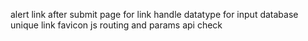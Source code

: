 alert link after submit
page for link
handle datatype for input
database
unique link
favicon js
routing and params api check